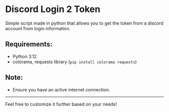 # Discord Login 2 Token

Simple script made in python that allows you to get the token from a discord account from login information.

## Requirements:
- Python 3.12
- colorama, requests library (`pip install colorama requests`)

## Note:
- Ensure you have an active internet connection.

--- 

Feel free to customize it further based on your needs!
